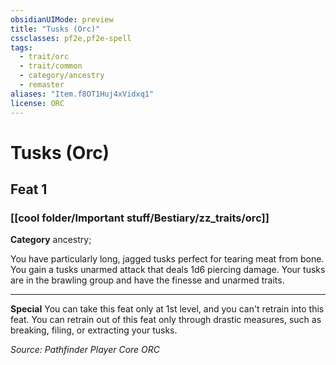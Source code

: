 ```yaml
---
obsidianUIMode: preview
title: "Tusks (Orc)"
cssclasses: pf2e,pf2e-spell
tags:
  - trait/orc
  - trait/common
  - category/ancestry
  - remaster
aliases: "Item.f8OT1Huj4xVidxq1"
license: ORC
---
```

# Tusks (Orc)
## Feat 1
### [[cool folder/Important stuff/Bestiary/zz_traits/orc]]

**Category** ancestry; 




You have particularly long, jagged tusks perfect for tearing meat from bone. You gain a tusks unarmed attack that deals 1d6 piercing damage. Your tusks are in the brawling group and have the finesse and unarmed traits.

* * *

**Special** You can take this feat only at 1st level, and you can't retrain into this feat. You can retrain out of this feat only through drastic measures, such as breaking, filing, or extracting your tusks.

*Source: Pathfinder Player Core*
*ORC*
